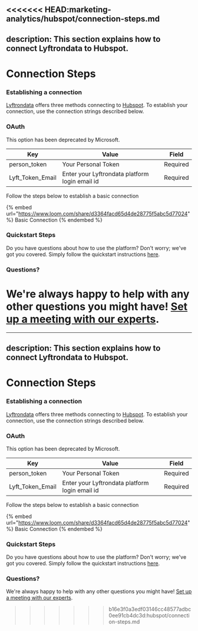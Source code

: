 <<<<<<< HEAD:marketing-analytics/hubspot/connection-steps.md
---
description: This section explains how to connect Lyftrondata to Hubspot.
---

# Connection Steps

### Establishing a connection

[Lyftrondata](https://www.lyftrondata.com) offers three methods connecting to [Hubspot](https://www.lyftrondata.com/integration/marketing-analytics/hubspot/). To establish your connection, use the connection strings described below.

### OAuth

This option has been deprecated by Microsoft.

| Key                | Value                                          | Field    |
| ------------------ | ---------------------------------------------- | -------- |
| person\_token      | Your Personal Token                            | Required |
| Lyft\_Token\_Email | Enter your Lyftrondata platform login email id | Required |

Follow the steps below to establish a basic connection

{% embed url="https://www.loom.com/share/d3364facd65d4de28775f5abc5d77024" %}
Basic Connection
{% endembed %}

### Quickstart Steps

Do you have questions about how to use the platform? Don't worry; we've got you covered. Simply follow the quickstart instructions [here](../../../quickstart-steps.md).

### Questions? <a href="#questions" id="questions"></a>

We're always happy to help with any other questions you might have! [Set up a meeting with our experts](https://www.lyftrondata.com/book-a-meeting/).
=======
---
description: This section explains how to connect Lyftrondata to Hubspot.
---

# Connection Steps

### Establishing a connection

[Lyftrondata](https://www.lyftrondata.com) offers three methods connecting to [Hubspot](https://www.lyftrondata.com/integration/marketing-analytics/hubspot/). To establish your connection, use the connection strings described below.

### OAuth

This option has been deprecated by Microsoft.

| Key                | Value                                          | Field    |
| ------------------ | ---------------------------------------------- | -------- |
| person\_token      | Your Personal Token                            | Required |
| Lyft\_Token\_Email | Enter your Lyftrondata platform login email id | Required |

Follow the steps below to establish a basic connection

{% embed url="https://www.loom.com/share/d3364facd65d4de28775f5abc5d77024" %}
Basic Connection
{% endembed %}

### Quickstart Steps

Do you have questions about how to use the platform? Don't worry; we've got you covered. Simply follow the quickstart instructions [here](../../../quickstart-steps.md).

### Questions? <a href="#questions" id="questions"></a>

We're always happy to help with any other questions you might have! [Set up a meeting with our experts](https://www.lyftrondata.com/book-a-meeting/).
>>>>>>> b16e3f0a3edf03146cc48577adbc0ee91cb4dc3d:hubspot/connection-steps.md
